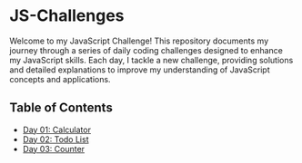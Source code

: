 # JS-Challenges

Welcome to my JavaScript Challenge! This repository documents my journey through a series of daily coding challenges designed to enhance my JavaScript skills. Each day, I tackle a new challenge, providing solutions and detailed explanations to improve my understanding of JavaScript concepts and applications.

## Table of Contents

- [Day 01: Calculator](Day01)
- [Day 02: Todo List](Day02)
- [Day 03: Counter](Day02)
